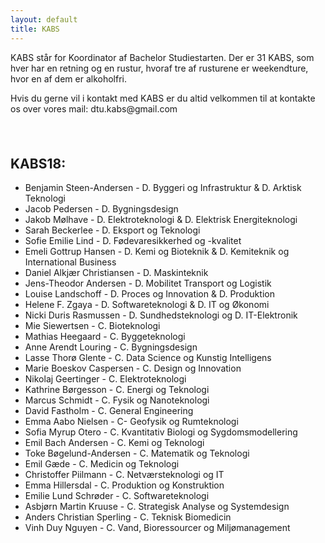 ```yaml
---
layout: default
title: KABS
---
```


<p>KABS står for Koordinator af Bachelor Studiestarten. Der er 31 KABS, som hver har en retning og en rustur, hvoraf tre af rusturene er weekendture, hvor en af dem er alkoholfri. </p>
<p>Hvis du gerne vil i kontakt med KABS er du altid velkommen til at kontakte os over vores mail: dtu.kabs@gmail.com</p>

<h2>KABS18:</h2>
<ul>
  <li>Benjamin Steen-Andersen - D. Byggeri og Infrastruktur & D. Arktisk Teknologi</li>
  <li>Jacob Pedersen - D. Bygningsdesign</li>
  <li>Jakob Mølhave - D. Elektroteknologi & D. Elektrisk Energiteknologi</li>
  <li>Sarah Beckerlee - D. Eksport og Teknologi</li>
  <li>Sofie Emilie Lind - D. Fødevaresikkerhed og -kvalitet</li>
  <li>Emeli Gottrup Hansen - D. Kemi og Bioteknik & D. Kemiteknik og International Business</li>
  <li>Daniel Alkjær Christiansen - D. Maskinteknik</li>
  <li>Jens-Theodor Andersen - D.  Mobilitet Transport og Logistik</li>
  <li>Louise Landschoff - D. Proces og Innovation & D. Produktion</li>
  <li>Helene F. Zgaya - D. Softwareteknologi & D. IT og Økonomi</li>
  <li>Nicki Duris Rasmussen - D. Sundhedsteknologi og D. IT-Elektronik</li>
  <li>Mie Siewertsen - C. Bioteknologi</li>
  <li>Mathias Heegaard - C. Byggeteknologi</li>
  <li>Anne Arendt Louring - C. Bygningsdesign</li>
  <li>Lasse Thorø Glente - C. Data Science og Kunstig Intelligens</li>
  <li>Marie Boeskov Caspersen - C. Design og Innovation</li>
  <li>Nikolaj Geertinger - C. Elektroteknologi</li>
  <li>Kathrine Børgesson - C. Energi og Teknologi</li>
  <li>Marcus Schmidt - C. Fysik og Nanoteknologi</li>
  <li>David Fastholm - C. General Engineering</li>
  <li>Emma Aabo Nielsen - C- Geofysik og Rumteknologi</li>
  <li>Sofia Myrup Otero - C. Kvantitativ Biologi og Sygdomsmodellering</li>
  <li>Emil Bach Andersen - C. Kemi og Teknologi</li>
  <li>Toke Bøgelund-Andersen - C. Matematik og Teknologi</li>
  <li>Emil Gæde - C. Medicin og Teknologi</li>
  <li>Christoffer Piilmann - C. Netværsteknologi og IT</li>
  <li>Emma Hillersdal - C. Produktion og Konstruktion</li>
  <li>Emilie Lund Schrøder - C. Softwareteknologi</li>
  <li>Asbjørn Martin Kruuse - C. Strategisk Analyse og Systemdesign</li>
  <li>Anders Christian Sperling - C. Teknisk Biomedicin</li>
  <li>Vinh Duy Nguyen - C. Vand, Bioressourcer og Miljømanagement</li>
  
</ul>
